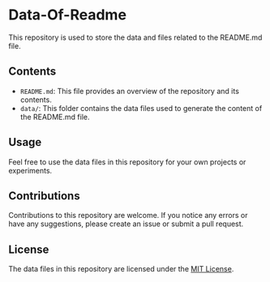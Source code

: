 # Data-Of-Readme

This repository is used to store the data and files related to the README.md file.

## Contents

- `README.md`: This file provides an overview of the repository and its contents.
- `data/`: This folder contains the data files used to generate the content of the README.md file.

## Usage

Feel free to use the data files in this repository for your own projects or experiments.

## Contributions

Contributions to this repository are welcome. If you notice any errors or have any suggestions, please create an issue or submit a pull request.

## License

The data files in this repository are licensed under the [MIT License](https://opensource.org/licenses/MIT).
